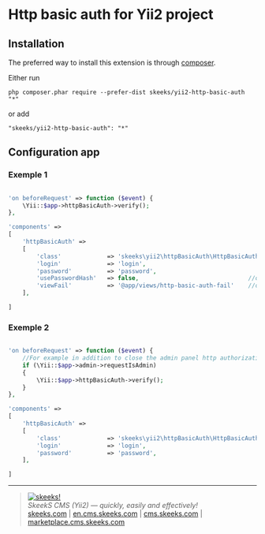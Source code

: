 Http basic auth for Yii2 project
===================================

Installation
------------

The preferred way to install this extension is through [composer](http://getcomposer.org/download/).

Either run

```
php composer.phar require --prefer-dist skeeks/yii2-http-basic-auth "*"
```

or add

```
"skeeks/yii2-http-basic-auth": "*"
```

Configuration app
----------
### Exemple 1

```php

'on beforeRequest' => function ($event) {
    \Yii::$app->httpBasicAuth->verify();
},

'components' =>
[
    'httpBasicAuth' =>
    [
        'class'             => 'skeeks\yii2\httpBasicAuth\HttpBasicAuthComponent',
        'login'             => 'login',
        'password'          => 'password',
        'usePasswordHash'   => false,                               //optionality
        'viewFail'          => '@app/views/http-basic-auth-fail'    //optionality
    ],

]

```
### Exemple 2

```php

'on beforeRequest' => function ($event) {
    //For example in addition to close the admin panel http authorization
    if (\Yii::$app->admin->requestIsAdmin)
    {
        \Yii::$app->httpBasicAuth->verify();
    }
},

'components' =>
[
    'httpBasicAuth' =>
    [
        'class'             => 'skeeks\yii2\httpBasicAuth\HttpBasicAuthComponent',
        'login'             => 'login',
        'password'          => 'password',
    ],

]

```

___

> [![skeeks!](https://gravatar.com/userimage/74431132/13d04d83218593564422770b616e5622.jpg)](http://skeeks.com)  
<i>SkeekS CMS (Yii2) — quickly, easily and effectively!</i>  
[skeeks.com](http://skeeks.com) | [en.cms.skeeks.com](http://en.cms.skeeks.com) | [cms.skeeks.com](http://cms.skeeks.com) | [marketplace.cms.skeeks.com](http://marketplace.cms.skeeks.com)


